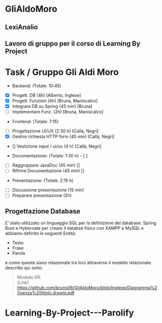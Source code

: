 # GliAldoMoro

## LexiAnalio

## **Lavoro di gruppo per il corso di Learning By Project**

# Task / Gruppo Gli Aldi Moro

+ Backend: (Totale: 10:45)
- [x]    Progett. DB (4h) [Alberto, Inglese]
- [x]    Progett. Funzioni (4h) [Bruna, Maniscalco]
- [x]    Integrare DB su Spring (45 min) [Bruna]
- [ ]    Implementare Funz. (2h) [Bruna, Maniscalco]

+ Frontend: (Totale: 7:15)
- [ ]    Progettazione UI/UX (2:30 h) [Callà, Negri]
- [x]    Gestire richiesta HTTP form (45 min) [Callà, Negri]
- []   Vestizione input / ui/ux (4 h) [Callà, Negri] 

+ Documentazione: (Totale: 1:30 h) - [ ]
- [ ]    Raggruppare JavaDoc (45 min) []
- [ ]    Rifinire Documentazione (45 min) []

+ Presentazione: (Totale: 2:15 h)
- [ ]    Discussione presentazione (15 min)
- [ ]    Preparare presentazione (2h)

## Progettazione Database ##

E' stato utilizzato un linguaggio SQL per la definizione del database. Spring Boot e Hybernate per creare il databse fisico con XAMPP e MySQL e abbiamo definito le seguenti Entità:

- Testo
- Frase
- Parola

e come queste siano relazionate tra loro attraverso il modello relazionale descritto qui sotto:

 > Modello ER: <br>
 > [Link] https://github.com/bruns06/GliAldoMoro/blob/Inglese/Diagramma%20senza%20titolo.drawio.pdf



# Learning-By-Project---Parolify